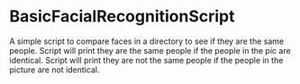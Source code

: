 # BasicFacialRecognitionScript
A simple script to compare faces in a directory to see if they are the same people. Script will print they are the same people if the people in the pic are identical. Script will print they are not the same people if the people in the picture are not identical.
